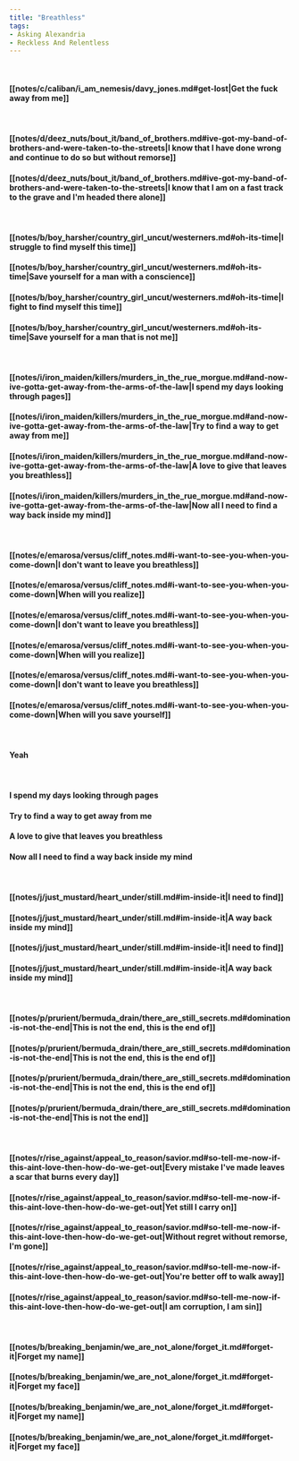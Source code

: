 ```yaml
---
title: "Breathless"
tags:
- Asking Alexandria
- Reckless And Relentless
---
```

&nbsp;
#### [[notes/c/caliban/i_am_nemesis/davy_jones.md#get-lost|Get the fuck away from me]]
&nbsp;
#### [[notes/d/deez_nuts/bout_it/band_of_brothers.md#ive-got-my-band-of-brothers-and-were-taken-to-the-streets|I know that I have done wrong and continue to do so but without remorse]]
#### [[notes/d/deez_nuts/bout_it/band_of_brothers.md#ive-got-my-band-of-brothers-and-were-taken-to-the-streets|I know that I am on a fast track to the grave and I'm headed there alone]]
&nbsp;
#### [[notes/b/boy_harsher/country_girl_uncut/westerners.md#oh-its-time|I struggle to find myself this time]]
#### [[notes/b/boy_harsher/country_girl_uncut/westerners.md#oh-its-time|Save yourself for a man with a conscience]]
#### [[notes/b/boy_harsher/country_girl_uncut/westerners.md#oh-its-time|I fight to find myself this time]]
#### [[notes/b/boy_harsher/country_girl_uncut/westerners.md#oh-its-time|Save yourself for a man that is not me]]
&nbsp;
#### [[notes/i/iron_maiden/killers/murders_in_the_rue_morgue.md#and-now-ive-gotta-get-away-from-the-arms-of-the-law|I spend my days looking through pages]]
#### [[notes/i/iron_maiden/killers/murders_in_the_rue_morgue.md#and-now-ive-gotta-get-away-from-the-arms-of-the-law|Try to find a way to get away from me]]
#### [[notes/i/iron_maiden/killers/murders_in_the_rue_morgue.md#and-now-ive-gotta-get-away-from-the-arms-of-the-law|A love to give that leaves you breathless]]
#### [[notes/i/iron_maiden/killers/murders_in_the_rue_morgue.md#and-now-ive-gotta-get-away-from-the-arms-of-the-law|Now all I need to find a way back inside my mind]]
&nbsp;
#### [[notes/e/emarosa/versus/cliff_notes.md#i-want-to-see-you-when-you-come-down|I don't want to leave you breathless]]
#### [[notes/e/emarosa/versus/cliff_notes.md#i-want-to-see-you-when-you-come-down|When will you realize]]
#### [[notes/e/emarosa/versus/cliff_notes.md#i-want-to-see-you-when-you-come-down|I don't want to leave you breathless]]
#### [[notes/e/emarosa/versus/cliff_notes.md#i-want-to-see-you-when-you-come-down|When will you realize]]
#### [[notes/e/emarosa/versus/cliff_notes.md#i-want-to-see-you-when-you-come-down|I don't want to leave you breathless]]
#### [[notes/e/emarosa/versus/cliff_notes.md#i-want-to-see-you-when-you-come-down|When will you save yourself]]
&nbsp;
#### Yeah
&nbsp;
#### I spend my days looking through pages
#### Try to find a way to get away from me
#### A love to give that leaves you breathless
#### Now all I need to find a way back inside my mind
&nbsp;
#### [[notes/j/just_mustard/heart_under/still.md#im-inside-it|I need to find]]
#### [[notes/j/just_mustard/heart_under/still.md#im-inside-it|A way back inside my mind]]
#### [[notes/j/just_mustard/heart_under/still.md#im-inside-it|I need to find]]
#### [[notes/j/just_mustard/heart_under/still.md#im-inside-it|A way back inside my mind]]
&nbsp;
#### [[notes/p/prurient/bermuda_drain/there_are_still_secrets.md#domination-is-not-the-end|This is not the end, this is the end of]]
#### [[notes/p/prurient/bermuda_drain/there_are_still_secrets.md#domination-is-not-the-end|This is not the end, this is the end of]]
#### [[notes/p/prurient/bermuda_drain/there_are_still_secrets.md#domination-is-not-the-end|This is not the end, this is the end of]]
#### [[notes/p/prurient/bermuda_drain/there_are_still_secrets.md#domination-is-not-the-end|This is not the end]]
&nbsp;
#### [[notes/r/rise_against/appeal_to_reason/savior.md#so-tell-me-now-if-this-aint-love-then-how-do-we-get-out|Every mistake I've made leaves a scar that burns every day]]
#### [[notes/r/rise_against/appeal_to_reason/savior.md#so-tell-me-now-if-this-aint-love-then-how-do-we-get-out|Yet still I carry on]]
#### [[notes/r/rise_against/appeal_to_reason/savior.md#so-tell-me-now-if-this-aint-love-then-how-do-we-get-out|Without regret without remorse, I'm gone]]
#### [[notes/r/rise_against/appeal_to_reason/savior.md#so-tell-me-now-if-this-aint-love-then-how-do-we-get-out|You're better off to walk away]]
#### [[notes/r/rise_against/appeal_to_reason/savior.md#so-tell-me-now-if-this-aint-love-then-how-do-we-get-out|I am corruption, I am sin]]
&nbsp;
#### [[notes/b/breaking_benjamin/we_are_not_alone/forget_it.md#forget-it|Forget my name]]
#### [[notes/b/breaking_benjamin/we_are_not_alone/forget_it.md#forget-it|Forget my face]]
#### [[notes/b/breaking_benjamin/we_are_not_alone/forget_it.md#forget-it|Forget my name]]
#### [[notes/b/breaking_benjamin/we_are_not_alone/forget_it.md#forget-it|Forget my face]]
